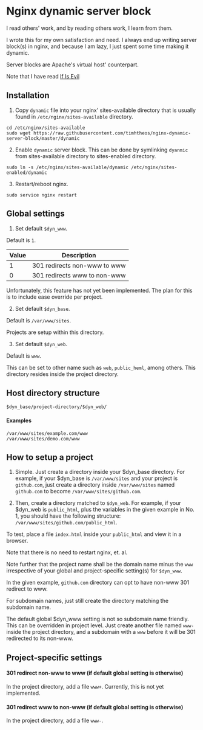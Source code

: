 # Nginx dynamic server block

I read others' work, and by reading others work, I learn from them.

I wrote this for my own satisfaction and need.  I always end up writing server
block(s) in nginx, and because I am lazy, I just spent some time making it
dynamic.

Server blocks are Apache's virtual host' counterpart.

Note that I have read
[If Is Evil](https://www.nginx.com/resources/wiki/start/topics/depth/ifisevil/)

## Installation

1. Copy `dynamic` file into your nginx' sites-available directory that is usually
found in `/etc/nginx/sites-available` directory.

  ```
  cd /etc/nginx/sites-available
  sudo wget https://raw.githubusercontent.com/timhtheos/nginx-dynamic-server-block/master/dynamic
  ```

2. Enable `dynamic` server block. This can be done by symlinking `dyanmic` from
sites-available directory to sites-enabled directory.

  ```
  sudo ln -s /etc/nginx/sites-available/dynamic /etc/nginx/sites-enabled/dynamic
  ```

3. Restart/reboot nginx.

  ```
  sudo service nginx restart
  ```

## Global settings

1. Set default `$dyn_www`.

  Default is `1`.

  | Value | Description                  |
  |-------|------------------------------|
  | 1     | 301 redirects non-www to www |
  | 0     | 301 redirects www to non-www |

  Unfortunately, this feature has not yet been implemented.  The plan for this is
  to include ease override per project.

2. Set default `$dyn_base`.

  Default is `/var/www/sites`.

  Projects are setup within this directory.

3. Set default `$dyn_web`.

  Default is `www`.

  This can be set to other name such as `web`, `public_heml`, among others. This
  directory resides inside the project directory.

## Host directory structure

```
$dyn_base/project-directory/$dyn_web/
```

#### Examples

```
/var/www/sites/example.com/www
/var/www/sites/demo.com/www
```

## How to setup a project

1. Simple. Just create a directory inside your $dyn_base directory. For example,
if your $dyn_base is `/var/www/sites` and your project is `github.com`, just
create a directory inside `/var/www/sites` named `github.com` to become
`/var/www/sites/github.com`.

2. Then, create a directory matched to `$dyn_web`.  For example, if your $dyn_web
is `public_html`, plus the variables in the given example in No. 1, you should
have the following structure: `/var/www/sites/github.com/public_html`.

To test, place a file `index.html` inside your `public_html` and view it in a
browser.

Note that there is no need to restart nginx, et. al.

Note further that the project name shall be the domain name minus the `www`
irrespective of your global and project-specific setting(s) for `$dyn_www`.

In the given example, `github.com` directory can opt to have non-www 301
redirect to www.

For subdomain names, just still create the directory matching the subdomain name.

The default global $dyn_www setting is not so subdomain name friendly.  This
can be overridden in project level. Just create another file named `www-` inside
the project directory, and a subdomain with a `www` before it will be 301
redirected to its non-www.

## Project-specific settings

#### 301 redirect non-www to www (if default global setting is otherwise)

  In the project directory, add a file `www+`.  Currently, this is not yet
  implemented.

#### 301 redirect www to non-www (if default global setting is otherwise)

  In the project directory, add a file `www-`.
